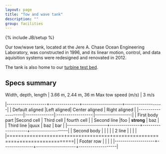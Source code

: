 ```yaml
---
layout: page
title: "Tow and wave tank"
description: ""
group: facilities
---
```

{% include JB/setup %}

Our tow/wave tank, located at the Jere A. Chase Ocean Engineering Laboratory, was constructed
in 1996, and its linear motion, control, and data aquisition systems were redesigned and
renovated in 2012. 

The tank is also home to our [turbine test bed](turbine-test-bed.html).

Specs summary
-------------

Width, depth, length | 3.66 m, 2.44 m, 36 m 
Max tow speed (m/s)  | 3 m/s

|--------------------+---------------+--------------------+-------------------|
| Default aligned |Left aligned| Center aligned  | Right aligned  |
|--------------------|:--------------|:------------------:|------------------:|
| First body part |Second cell | Third cell      | fourth cell    |
| Second line     |foo         | **strong**      | baz            |
| Third line      |quux        | baz             | bar            |
|--------------------+---------------+--------------------+-------------------|
| Second body        |               |                    |                   |
| 2 line             |               |                    |                   |
|====================+===============+====================+===================|
| Footer row         |               |                    |                   |
|--------------------+---------------+--------------------+-------------------| 

